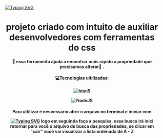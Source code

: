 [![Typing SVG](https://readme-typing-svg.herokuapp.com/?color=FF1&size=40&center=true&vCenter=true&width=1000&lines=++projeto+individual+do+módulo_5+)](https://git.io/typing-svg)

<h1 id="Sobre" align="center">projeto criado com intuito de auxiliar desenvolvedores com ferramentas do css</h1>
       
<h4 id="Sobre" align="center">🦾	 essa ferramenta ajuda a encontrar mais rápido a
             propriedade que precisamos alterar🦾	.</h4>

<h4 id="Sobre" align="center">💻Tecnologias ultilizadas:<h4>

<h4 id="Sobre" align="center">
<img align="" alt="html5" src="https://img.shields.io/badge/JavaScript-323330?style=for-the-badge&logo=javascript&logoColor=F7DF1E"/>


![NodeJS](https://img.shields.io/badge/node.js-6DA55F?style=for-the-badge&logo=node.js&logoColor=white)
<h4>

<h4 id="Sobre" align="center">Para ultilizar  é nescessario abrir o arquivo no terminal e iniciar com 

[![Typing SVG](https://readme-typing-svg.herokuapp.com/?color=FF1&size=40&center=true&vCenter=true&width=1000&lines=+++👉node+.\index.js​👈)](https://git.io/typing-svg) 
 logo em seguinda faça a pesquisa, essa busca irá inici
 retornar para você o arquivo de busca das propriedades, se clicar em "sair" você vai visualizar a lista ordenada de A - Z
<h4>